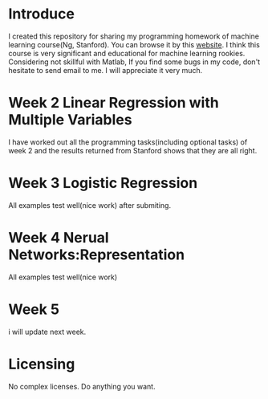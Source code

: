 # Introduce

I created this repository for sharing my programming homework of machine learning course(Ng, Stanford). You can browse it by this [website](https://www.coursera.org/learn/machine-learning/home/welcome). I think this course is very significant and educational for machine learning rookies. Considering not skillful  with Matlab, If you find some bugs in my code, don't hesitate to send email to me. I will appreciate it very much.

#  Week 2 Linear Regression with Multiple Variables

I have worked out all the programming tasks(including optional tasks) of week 2 and the results returned from Stanford  shows that they are all right. 

# Week 3 Logistic Regression

All examples test well(nice work) after submiting.

# Week 4 Nerual Networks:Representation

All examples test well(nice work)

# Week 5

i will update next week.



#  Licensing

No complex licenses. Do anything you want.



